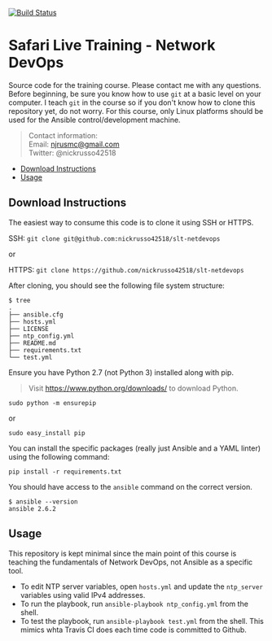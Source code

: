 [![Build Status](
https://travis-ci.org/nickrusso42518/slt-netdevops.svg?branch=master)](
https://travis-ci.org/nickrusso42518/slt-netdevops)

# Safari Live Training - Network DevOps
Source code for the training course. Please contact me with any questions.
Before beginning, be sure you know how to use `git` at a basic level on
your computer. I teach `git` in the course so if you don't know how
to clone this repository yet, do not worry. For this course, only
Linux platforms should be used for the Ansible control/development machine.

> Contact information:\
> Email:    njrusmc@gmail.com\
> Twitter:  @nickrusso42518

  * [Download Instructions](#download-instructions)
  * [Usage](#usage)

## Download Instructions
The easiest way to consume this code is to clone it using SSH or HTTPS.

SSH: `git clone git@github.com:nickrusso42518/slt-netdevops`

or

HTTPS: `git clone https://github.com/nickrusso42518/slt-netdevops`

After cloning, you should see the following file system structure:

```
$ tree
.
├── ansible.cfg
├── hosts.yml
├── LICENSE
├── ntp_config.yml
├── README.md
├── requirements.txt
└── test.yml
```

Ensure you have Python 2.7 (not Python 3) installed along with pip.

> Visit https://www.python.org/downloads/ to download Python.

`sudo python -m ensurepip`

or

`sudo easy_install pip`

You can install the specific packages (really just Ansible and a YAML linter)
using the  following command:

`pip install -r requirements.txt`

You should have access to the `ansible` command on the correct version.

```
$ ansible --version
ansible 2.6.2
```

## Usage
This repository is kept minimal since the main point of this course is
teaching the fundamentals of Network DevOps, not Ansible as a specific tool.
  * To edit NTP server variables, open `hosts.yml` and update the
    `ntp_server` variables using valid IPv4 addresses.
  * To run the playbook, run `ansible-playbook ntp_config.yml` from the shell.
  * To test the playbook, run `ansible-playbook test.yml` from the shell. This
    mimics whta Travis CI does each time code is committed to Github.
